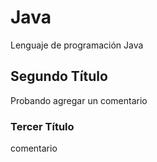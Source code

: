 # Java
Lenguaje de programación Java

## Segundo Título 
Probando agregar un comentario
### Tercer Título
comentario
